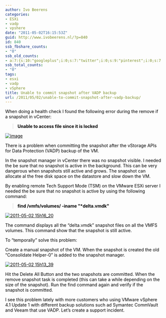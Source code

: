 ```yaml
---
author: Ivo Beerens
categories:
- ESXi
- vadp
- vpshere
date: "2011-05-02T16:15:53Z"
guid: http://www.ivobeerens.nl/?p=840
id: 840
ssb_fbshare_counts:
- "0"
ssb_old_counts:
- a:7:{s:10:"googleplus";i:0;s:7:"twitter";i:0;s:9:"pinterest";i:0;s:7:"fbshare";i:0;s:8:"linkedin";i:0;s:6:"reddit";i:0;s:6:"tumblr";i:0;}
ssb_total_counts:
- "0"
tags:
- esxi
- vadp
- vSphere
title: Unable to commit snapshot after VADP backup
url: /2011/05/02/unable-to-commit-snapshot-after-vadp-backup/
---
```


<font color="#000000"></font>

<font color="#000000">When doing a health check I found the following error during the remove if a snapshot in vCenter:</font>

> **<font color="#000000">Unable to access file <unspecified filename> since it is locked</font>**

[<font color="#000000">![image](http://localhost/wp-content/uploads/2011/05/image_thumb.png "image")</font>](http://localhost/wp-content/uploads/2011/05/image.png)

<font color="#000000">There is a problem when committing the snapshot after the vStorage APIs for Data Protection (VADP) backup of the VM.</font>

<font color="#000000">In the snapshot manager in vCenter there was no snapshot visible. I needed the be sure that no snapshot is active in the background. This can be very dangerous when snapshots still active and grows. The snapshot can allocate al the free disk space on the datastore and slow down the VM.</font>

<font color="#000000">By enabling remote Tech Support Mode (TSM) on the VMware ESXi server I needed the be sure that no snapshot is active by using the following command:</font>

> <font color="#000000">**find /vmfs/volumes/ -iname "\*delta.vmdk"**</font>

[<font color="#000000">![2011-05-02 15h16_20](http://localhost/wp-content/uploads/2011/05/2011-05-02-15h16_20_thumb.jpg "2011-05-02 15h16_20")</font>](http://localhost/wp-content/uploads/2011/05/2011-05-02-15h16_20.jpg)

<font color="#000000">The command displays all the “delta.vmdk” snapshot files on all the VMFS volumes. This command show that the snapshot is still active. </font>

<font color="#000000">To “temporally” solve this problem:</font>

<font color="#000000">Create a manual snapshot of the VM. When the snapshot is created the old “Consolidate Helper-0” is added to the snapshot manager.</font>

[<font color="#000000">![2011-05-02 15h13_39](http://localhost/wp-content/uploads/2011/05/2011-05-02-15h13_39_thumb.jpg "2011-05-02 15h13_39")</font>](http://localhost/wp-content/uploads/2011/05/2011-05-02-15h13_39.jpg)

<font color="#000000">Hit the Delete All Button and the two snapshots are committed. When the remove snapshot task is completed (this can take a while depending on the size of the snapshot). Run the find command again and verify if the snapshot is committed.</font>

<font color="#000000">I see this problem lately with more customers who using VMware vSphere 4.1 Update 1 with different backup solutions such ad Symantec CommVault and Veeam that use VADP. Let’s create a support incident. </font>

<font color="#000000"></font>

<font color="#000000"> </font>

<font color="#000000"></font>
